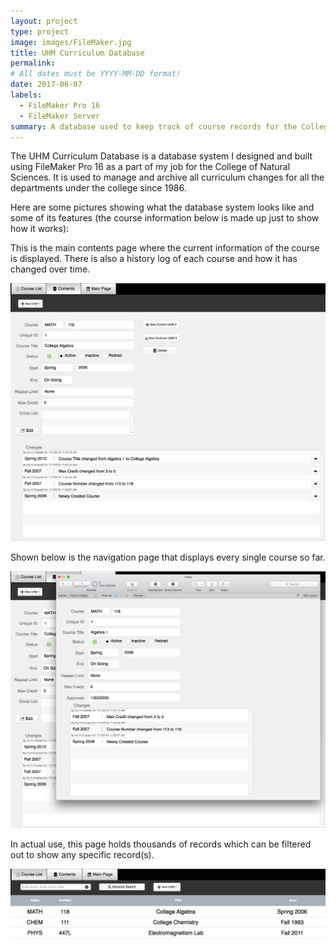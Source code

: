 ```yaml
---
layout: project
type: project
image: images/FileMaker.jpg
title: UHM Curriculum Database
permalink:
# All dates must be YYYY-MM-DD format!
date: 2017-06-07
labels:
  - FileMaker Pro 16
  - FileMaker Server
summary: A database used to keep track of course records for the College of Natural Sciences
---
```


The UHM Curriculum Database is a database system I designed and built using FileMaker Pro 16 as a part of my job for the College of Natural Sciences. It is used to manage and archive all curriculum changes for all the departments under the college since 1986. 

Here are some pictures showing what the database system looks like and some of its features (the course information below is made up just to show how it works):

This is the main contents page where the current information of the course is displayed. There is also a history log of each course and how it has changed over time.

<img class="ui image" src="../images/UHMCoursePage.png">   

Shown below is the navigation page that displays every single course so far.

<img class="ui image" src="../images/UHMHistoryPage.png">   

In actual use, this page holds thousands of records which can be filtered out to show any specific record(s).

<img class="ui image" src="../images/UHMListPage.png">  
